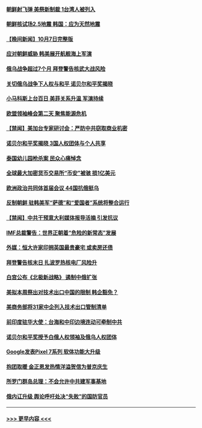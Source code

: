 #### [朝鲜射飞弹 美祭新制裁 1台湾人被列入](../pages/prog202/a103546683.md?t=10081650) 
#### [朝鲜核试场2.5地震 韩国：应为天然地震](../pages/prog202/a103546668.md?t=10081650) 
#### [【晚间新闻】10月7日完整版](../pages/prog202/a103546491.md?t=10081650) 
#### [应对朝鲜威胁 韩美展开航舰海上军演](../pages/prog202/a103546512.md?t=10081650) 
#### [俄乌战争超过7个月 拜登警告核武大战风险](../pages/prog202/a103546523.md?t=10081650) 
#### [关切俄乌战争下人权与和平 诺贝尔和平奖揭晓](../pages/prog202/a103546525.md?t=10081650) 
#### [小马科斯上台百日 美菲关系升温 军演持续](../pages/prog202/a103546414.md?t=10081650) 
#### [欧盟领袖峰会第二天 聚焦能源危机](../pages/prog202/a103546402.md?t=10081650) 
#### [【禁闻】美加台专家研讨会：严防中共窃取商业机密](../pages/prog202/a103546197.md?t=10081650) 
#### [诺贝尔和平奖揭晓 3国人权团体与个人共享](../pages/prog202/a103546163.md?t=10081650) 
#### [泰国幼儿园枪杀案 民众心痛悼念](../pages/prog202/a103546172.md?t=10081650) 
#### [全球最大加密货币交易所“币安”被骇 损1亿美元](../pages/prog202/a103546284.md?t=10081650) 
#### [欧洲政治共同体首届会议 44国抗俄挺乌](../pages/prog202/a103546160.md?t=10081650) 
#### [反制朝鲜 驻韩美军“萨德”和“爱国者”系统将整合运行](../pages/prog202/a103546237.md?t=10081650) 
#### [【禁闻】中共干预意大利媒体报导活摘 引发抗议](../pages/prog202/a103546201.md?t=10081650) 
#### [IMF总裁警告：世界正朝着“危险的新常态”发展](../pages/prog202/a103546236.md?t=10081650) 
#### [外媒：恒大许家印拥英国最贵豪宅 或卖房还债](../pages/prog202/a103546145.md?t=10081650) 
#### [拜登警告核末日 扎波罗热核电厂风险升](../pages/prog202/a103546158.md?t=10081650) 
#### [白宫公布《北极新战略》 遏制中俄扩张](../pages/prog202/a103546131.md?t=10081650) 
#### [美拟本周祭出对技术出口中国的限制 韩企豁免？](../pages/prog202/a103546051.md?t=10081650) 
#### [美商务部将31家中企列入技术出口管制清单](../pages/prog202/a103546091.md?t=10081650) 
#### [前印度驻华大使：台海和中印边境连动可牵制中共](../pages/prog202/a103546077.md?t=10081650) 
#### [诺贝尔和平奖授予白俄人权领袖及俄乌人权团体](../pages/prog202/a103546066.md?t=10081650) 
#### [Google发表Pixel 7系列 软体功能大升级](../pages/prog202/a103546045.md?t=10081650) 
#### [抱团取暖 金正恩发热情洋溢贺信为普京庆生](../pages/prog202/a103545995.md?t=10081650) 
#### [所罗门群岛总理：不会允许中共建军事基地](../pages/prog202/a103545991.md?t=10081650) 
#### [俄内讧升级 舆论呼吁处决“失败”的国防官员](../pages/prog202/a103545987.md?t=10081650) 

----
#### [ >>> 更早内容 <<< ](../indexes/prog202-earlier.md)
